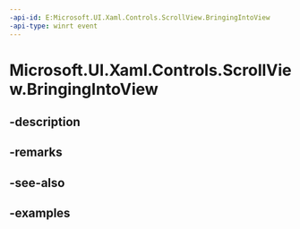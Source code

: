 ```yaml
---
-api-id: E:Microsoft.UI.Xaml.Controls.ScrollView.BringingIntoView
-api-type: winrt event
---
```


# Microsoft.UI.Xaml.Controls.ScrollView.BringingIntoView

<!--
public event Windows.Foundation.TypedEventHandler<Microsoft.UI.Xaml.Controls.ScrollView,Microsoft.UI.Xaml.Controls.ScrollingBringingIntoViewEventArgs> BringingIntoView;
-->


## -description

## -remarks

## -see-also

## -examples


